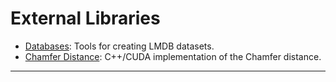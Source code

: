 # External Libraries


* [Databases](https://gitlab.surrey.ac.uk/gr00311/Databases): Tools for creating LMDB datasets.
* [Chamfer Distance](https://github.com/chrdiller/pyTorchChamferDistance): C++/CUDA implementation of the Chamfer distance.

---
